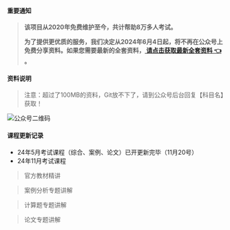#### 重要通知
>   **该项目从2020年免费维护至今，共计帮助8万多人考试。**
> 
>   **为了提供更优质的服务，我们决定从2024年6月4日起，将不再在公众号上免费分享资料。如果您需要最新的全套资料，[ 请点击获取最新全套资料 👈  ](https://91ke.cn/)。**  

#### 资料说明
> 注意：超过了100MB的资料，Git放不下了，请到公众号后台回复【科目名】获取！

![公众号二维码](https://chaidingoss.oss-cn-hangzhou.aliyuncs.com/qrcode.jpg)


#### 课程更新记录
- 24年5月考试课程（综合、案例、论文）已开更新完毕（11月20号）
- 24年11月考试课程

> 官方教材精讲

> 案例分析专题讲解

> 计算题专题讲解

> 论文专题讲解

